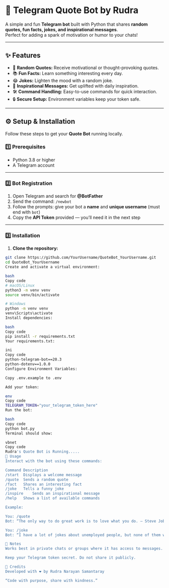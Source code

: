 # 💬 Telegram Quote Bot by Rudra  

A simple and fun **Telegram bot** built with Python that shares **random quotes, fun facts, jokes, and inspirational messages**.  
Perfect for adding a spark of motivation or humor to your chats!  

---

## ✨ Features

- 📝 **Random Quotes:** Receive motivational or thought-provoking quotes.  
- 📚 **Fun Facts:** Learn something interesting every day.  
- 😂 **Jokes:** Lighten the mood with a random joke.  
- 🌅 **Inspirational Messages:** Get uplifted with daily inspiration.  
- 🛠 **Command Handling:** Easy-to-use commands for quick interaction.  
- 🔒 **Secure Setup:** Environment variables keep your token safe.  

---

## ⚙️ Setup & Installation

Follow these steps to get your **Quote Bot** running locally.  

### 1️⃣ Prerequisites

- Python 3.8 or higher  
- A Telegram account  

---

### 2️⃣ Bot Registration

1. Open Telegram and search for **@BotFather**  
2. Send the command: `/newbot`  
3. Follow the prompts: give your bot a **name** and **unique username** (must end with `bot`)  
4. Copy the **API Token** provided — you’ll need it in the next step  

---

### 3️⃣ Installation

1. **Clone the repository:**

```bash
git clone https://github.com/YourUsername/QuoteBot_YourUsername.git
cd QuoteBot_YourUsername
Create and activate a virtual environment:

bash
Copy code
# macOS/Linux
python3 -m venv venv
source venv/bin/activate

# Windows
python -m venv venv
venv\Scripts\activate
Install dependencies:

bash
Copy code
pip install -r requirements.txt
Your requirements.txt:

ini
Copy code
python-telegram-bot==20.3
python-dotenv==1.0.0
Configure Environment Variables:

Copy .env.example to .env

Add your token:

env
Copy code
TELEGRAM_TOKEN="your_telegram_token_here"
Run the bot:

bash
Copy code
python bot.py
Terminal should show:

vbnet
Copy code
Rudra's Quote Bot is Running.....
📱 Usage
Interact with the bot using these commands:

Command	Description
/start	Displays a welcome message
/quote	Sends a random quote
/fact	Shares an interesting fact
/joke	Tells a funny joke
/inspire	Sends an inspirational message
/help	Shows a list of available commands

Example:

You: /quote
Bot: “The only way to do great work is to love what you do. — Steve Jobs”

You: /joke
Bot: “I have a lot of jokes about unemployed people, but none of them work.”

📝 Notes
Works best in private chats or groups where it has access to messages.

Keep your Telegram token secret. Do not share it publicly.

💖 Credits
Developed with ❤️ by Rudra Narayan Samantaray

“Code with purpose, share with kindness.”